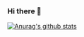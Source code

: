 ### Hi there 👋

<!--
**minju75/minju75** is a ✨ _special_ ✨ repository because its `README.md` (this file) appears on your GitHub profile.

Here are some ideas to get you started:

- 🔭 I’m currently working on SSAFY
- 🌱 I’m currently learning Python
- 👯 I’m looking to collaborate on ...
- 🤔 I’m looking for help with ...
- 💬 Ask me about everything! 
- 📫 How to reach me: www.naver.com
- 😄 Pronouns: Happy, singing, Japan
- ⚡ Fun fact: music, movie
-->






[![Anurag's github stats](https://github-readme-stats.vercel.app/api?minju75=anuraghazra)](https://github.com/anuraghazra/github-readme-stats)
